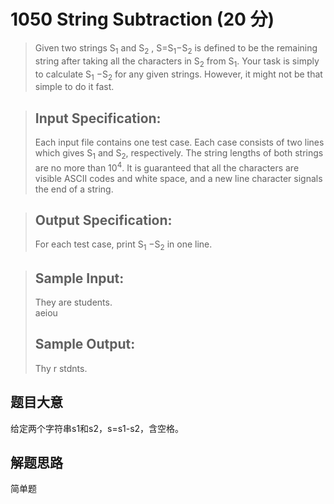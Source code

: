 # 1050 String Subtraction (20 分)
> Given two strings S<sub>1</sub>​​ and S<sub>2</sub>​​ , S=S<sub>1</sub>​​ −S<sub>​2</sub>​​ is defined to be the remaining string after taking all the characters in S<sub>2</sub>​​ from S<sub>1</sub>​​. Your task is simply to calculate S<sub>1</sub>​​ −S<sub>​2</sub>​​ for any given strings. However, it might not be that simple to do it fast.

> ## Input Specification:
> Each input file contains one test case. Each case consists of two lines which gives S<sub>1</sub>​​ and S<sub>2</sub>​​, respectively. The string lengths of both strings are no more than 10<sup>4</sup>​​. It is guaranteed that all the characters are visible ASCII codes and white space, and a new line character signals the end of a string.

> ## Output Specification:
> For each test case, print S<sub>1</sub>​​ −S<sub>​2</sub>​​ in one line.

> ## Sample Input:
> They are students.<br>
> aeiou<br>
> ## Sample Output:
> Thy r stdnts.

## 题目大意
给定两个字符串s1和s2，s=s1-s2，含空格。
## 解题思路
简单题